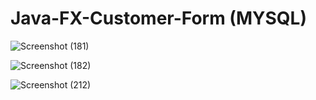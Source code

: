 # Java-FX-Customer-Form (MYSQL)

![Screenshot (181)](https://github.com/user-attachments/assets/16217eb6-00cc-485d-be40-9fc354b23673)

![Screenshot (182)](https://github.com/user-attachments/assets/a8da87c0-1fe1-406e-8610-78c37d073e30)

![Screenshot (212)](https://github.com/user-attachments/assets/68625ded-0cc4-4e4f-b417-96d534c06d53)
